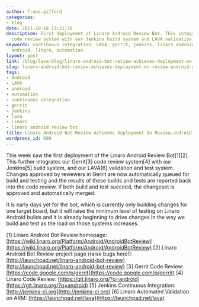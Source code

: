 ```yaml
---
author: frans.gifford
categories:
- blog
date: 2011-10-18 13:21:18
description: First deployment of Linaro Android Review Bot. This integrates our Gerrit
  code review system with our Jenkins build system and LAVA validation and test system.
keywords: continuous integration, LAVA, gerrit, jenkins, linaro android review bot,
  android, linaro, automation
layout: post
link: /blog/lava-blog/linaro-android-bot-review-achieves-deployment-on-review-android-git-linaro-org/
slug: linaro-android-bot-review-achieves-deployment-on-review-android-git-linaro-org
tags:
- Android
- LAVA
- android
- automation
- continuous integration
- gerrit
- jenkins
- lava
- Linaro
- linaro android review bot
title: Linaro Android Bot Review Achieves Deployment On Review.android.git.linaro.org
wordpress_id: 699
---
```


This week saw the first deployment of the Linaro Android Review Bot[1][2]. This further integrates our Gerrit[3] code review system[4] with our Jenkins[5] build system, and our LAVA[6] validation and test system. Changes approved by reviewers in Gerrit are now automatically queued for build and testing and the results of these builds and tests are reported back into the code review. If both build and test succeed, the changeset is approved and automatically merged.

It is early days yet for the bot, which is currently only building changes for one target board, but it will raise the minimum level of testing on Linaro Android builds and it is already beginning to drive changes in the way we build and test as the load on those systems increases.

[1] Linaro Android Bot Review homepage: [https://wiki.linaro.org/Platform/Android/AndroidBotReview](https://wiki.linaro.org/Platform/Android/AndroidBotReview)
[2] Linaro Android Bot Review project page (raise bugs here!): [http://launchpad.net/linaro-android-bot-review](http://launchpad.net/linaro-android-bot-review)
[3] Gerrit Code Review: [https://code.google.com/p/gerrit](https://code.google.com/p/gerrit)
[4] Linaro Code Review: [https://git.linaro.org/?q=android](https://git.linaro.org/?q=android)
[5] Jenkins Continuous Integration: [http://jenkins-ci.org](http://jenkins-ci.org)
[6] Linaro Automated Validation on ARM: [https://launchpad.net/lava](https://launchpad.net/lava)